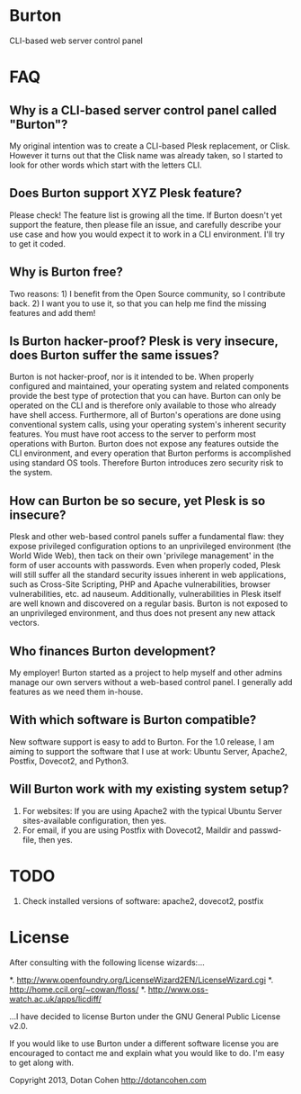 Burton
======

CLI-based web server control panel


FAQ
===

Why is a CLI-based server control panel called "Burton"?
--------------------------------------------------------

My original intention was to create a CLI-based Plesk replacement, or Clisk. However it turns out that the Clisk name was already taken, so I started to look for other words which start with the letters CLI.

Does Burton support XYZ Plesk feature?
--------------------------------------

Please check! The feature list is growing all the time. If Burton doesn't yet support the feature, then please file an issue, and carefully describe your use case and how you would expect it to work in a CLI environment. I'll try to get it coded.

Why is Burton free?
-------------------

Two reasons: 1) I benefit from the Open Source community, so I contribute back. 2) I want you to use it, so that you can help me find the missing features and add them!

Is Burton hacker-proof? Plesk is very insecure, does Burton suffer the same issues?
-----------------------------------------------------------------------------------

Burton is not hacker-proof, nor is it intended to be. When properly configured and maintained, your operating system and related components provide the best type of protection that you can have. Burton can only be operated on the CLI and is therefore only available to those who already have shell access. Furthermore, all of Burton's operations are done using conventional system calls, using your operating system's inherent security features. You must have root access to the server to perform most operations with Burton. Burton does not expose any features outside the CLI environment, and every operation that Burton performs is accomplished using standard OS tools. Therefore Burton introduces zero security risk to the system.

How can Burton be so secure, yet Plesk is so insecure?
------------------------------------------------------

Plesk and other web-based control panels suffer a fundamental flaw: they expose privileged configuration options to an unprivileged environment (the World Wide Web), then tack on their own 'privilege management' in the form of user accounts with passwords. Even when properly coded, Plesk will still suffer all the standard security issues inherent in web applications, such as Cross-Site Scripting, PHP and Apache vulnerabilities, browser vulnerabilities, etc. ad nauseum. Additionally, vulnerabilities in Plesk itself are well known and discovered on a regular basis. Burton is not exposed to an unprivileged environment, and thus does not present any new attack vectors.

Who finances Burton development?
--------------------------------

My employer! Burton started as a project to help myself and other admins manage our own servers without a web-based control panel. I generally add features as we need them in-house.

With which software is Burton compatible?
-----------------------------------------

New software support is easy to add to Burton. For the 1.0 release, I am aiming to support the software that I use at work: Ubuntu Server, Apache2, Postfix, Dovecot2, and Python3.

Will Burton work with my existing system setup?
-----------------------------------------------

1. For websites: If you are using Apache2 with the typical Ubuntu Server sites-available configuration, then yes.
2. For email, if you are using Postfix with Dovecot2, Maildir and passwd-file, then yes.


TODO
====

1. Check installed versions of software: apache2, dovecot2, postfix

License
=======

After consulting with the following license wizards:...

*. http://www.openfoundry.org/LicenseWizard2EN/LicenseWizard.cgi
*. http://home.ccil.org/~cowan/floss/
*. http://www.oss-watch.ac.uk/apps/licdiff/

...I have decided to license Burton under the GNU General Public License v2.0.

If you would like to use Burton under a different software license you are encouraged to contact me and explain what you would like to do. I'm easy to get along with.

Copyright 2013, Dotan Cohen
http://dotancohen.com
